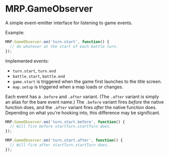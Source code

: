 # MRP.GameObserver

A simple event-emitter interface for listening to game events.

Example:

```js
MRP.GameObserver.on('turn.start', function() {
  // do whatever at the start of each battle turn.
});
```

Implemented events:

- `turn.start`, `turn.end`
- `battle.start`, `battle.end`
- `game.start` is triggered when the game first launches to the title screen.
- `map.setup` is triggered when a map loads or changes.

Each event has a `.before` and `.after` variant. (The `.after` variant is
simply an alias for the bare event name.) The `.before` variant fires *before*
the native function does, and the `.after` variant fires *after* the native
function does. Depending on what you're hooking into, this difference may be
significant.

```js
MRP.GameObserver.on('turn.start.before', function() {
  // Will fire before startTurn.startTurn does.
});

MRP.GameObserver.on('turn.start.after', function() {
  // Will fire after startTurn.startTurn does.
});
```
